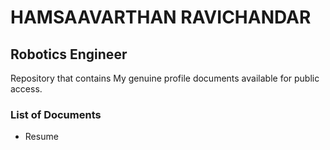 # HAMSAAVARTHAN RAVICHANDAR
## Robotics Engineer

Repository that contains My genuine profile documents available for public access.

### List of Documents
- Resume
